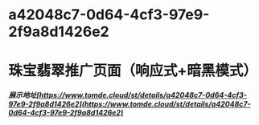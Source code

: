 # a42048c7-0d64-4cf3-97e9-2f9a8d1426e2
# 珠宝翡翠推广页面（响应式+暗黑模式）
##### 展示地址[https://www.tomde.cloud/st/details/a42048c7-0d64-4cf3-97e9-2f9a8d1426e2](https://www.tomde.cloud/st/details/a42048c7-0d64-4cf3-97e9-2f9a8d1426e2)